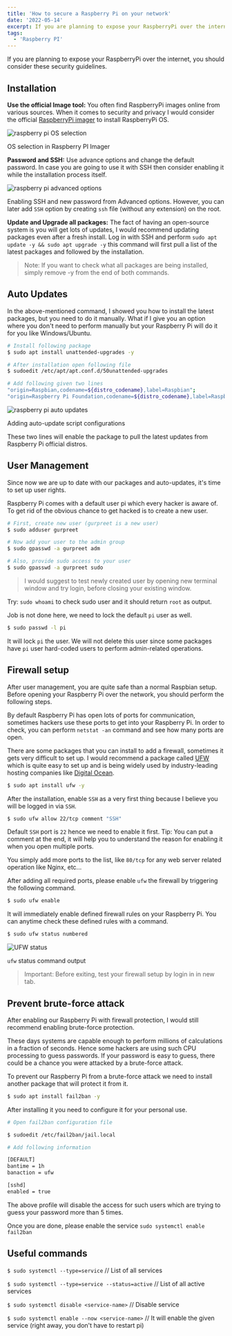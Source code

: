 ```yaml
---
title: 'How to secure a Raspberry Pi on your network'
date: '2022-05-14'
excerpt: If you are planning to expose your RaspberryPi over the internet, you should consider these security guidelines.
tags:
  - 'Raspberry PI'
---
```


If you are planning to expose your RaspberryPi over the internet, you should consider these security guidelines.

## Installation

**Use the official Image tool:** You often find RaspberryPi images online from various sources. When it comes to security and privacy I would consider the official [RaspberryPi imager](https://www.raspberrypi.com/software/) to install RaspberryPi OS.

![raspberry pi OS selection](/assets/images/raspberry_pi_os_selection.jpg "raspberry pi OS selection")

OS selection in Raspberry PI Imager

**Password and SSH:** Use advance options and change the default password. In case you are going to use it with SSH then consider enabling it while the installation process itself.

![raspberry pi advanced options](/assets/images/raspberry_pi_advanced_options.jpg "raspberry pi advanced options")

Enabling SSH and new password from Advanced options. However, you can later add `SSH` option by creating `ssh` file (without any extension) on the root.

**Update and Upgrade all packages:** The fact of having an open-source system is you will get lots of updates, I would recommend updating packages even after a fresh install. Log in with SSH and perform `sudo apt update -y && sudo apt upgrade -y` this command will first pull a list of the latest packages and followed by the installation.

> Note: If you want to check what all packages are being installed, simply remove -y from the end of both commands.

## Auto Updates

In the above-mentioned command, I showed you how to install the latest packages, but you need to do it manually. What if I give you an option where you don't need to perform manually but your Raspberry Pi will do it for you like Windows/Ubuntu.

```bash
# Install following package
$ sudo apt install unattended-upgrades -y

# After installation open following file
$ sudoedit /etc/apt/apt.conf.d/50unattended-upgrades

# Add following given two lines
"origin=Raspbian,codename=${distro_codename},label=Raspbian";
"origin=Raspberry Pi Foundation,codename=${distro_codename},label=Raspberry Pi Foundation";
```

![raspberry pi auto updates](/assets/images/raspberry_pi_auto_updates-1024x542.jpg "raspberry pi auto updates")

Adding auto-update script configurations

These two lines will enable the package to pull the latest updates from Raspberry Pi official distros.

## User Management

Since now we are up to date with our packages and auto-updates, it's time to set up user rights.

Raspberry Pi comes with a default user pi which every hacker is aware of. To get rid of the obvious chance to get hacked is to create a new user.

```bash
# First, create new user (gurpreet is a new user)
$ sudo adduser gurpreet

# Now add your user to the admin group
$ sudo gpasswd -a gurpreet adm

# Also, provide sudo access to your user
$ sudo gpasswd -a gurpreet sudo
```

> I would suggest to test newly created user by opening new terminal window and try login, before closing your existing window.

Try: `sudo whoami` to check sudo user and it should return `root` as output.

Job is not done here, we need to lock the default `pi` user as well.

```bash
$ sudo passwd -l pi
```

It will lock `pi` the user. We will not delete this user since some packages have `pi` user hard-coded users to perform admin-related operations.

## Firewall setup

After user management, you are quite safe than a normal Raspbian setup. Before opening your Raspberry Pi over the network, you should perform the following steps.

By default Raspberry Pi has open lots of ports for communication, sometimes hackers use these ports to get into your Raspberry Pi. In order to check, you can perform `netstat -an` command and see how many ports are open.

There are some packages that you can install to add a firewall, sometimes it gets very difficult to set up. I would recommend a package called [UFW](https://help.ubuntu.com/community/UFW) which is quite easy to set up and is being widely used by industry-leading hosting companies like [Digital Ocean](https://www.digitalocean.com/community/tutorials/how-to-set-up-a-firewall-with-ufw-on-ubuntu-20-04).

```bash
$ sudo apt install ufw -y
```

After the installation, enable `SSH` as a very first thing because I believe you will be logged in via `SSH`.

```bash
$ sudo ufw allow 22/tcp comment "SSH"
```

Default `SSH` port is `22` hence we need to enable it first. Tip: You can put a comment at the end, it will help you to understand the reason for enabling it when you open multiple ports.

You simply add more ports to the list, like `80/tcp` for any web server related operation like
Nginx, etc...

After adding all required ports, please enable `ufw` the firewall by triggering the following command.

```bash
$ sudo ufw enable
```

It will immediately enable defined firewall rules on your Raspberry Pi. You can anytime check these defined rules with a command.

```bash
$ sudo ufw status numbered
```

![UFW status](/assets/images/raspberry_pi_ufw_status-1024x534.jpg "UFW status")

`ufw` status command output

> Important: Before exiting, test your firewall setup by login in in new tab.

## Prevent brute-force attack

After enabling our Raspberry Pi with firewall protection, I would still recommend enabling brute-force protection.

These days systems are capable enough to perform millions of calculations in a fraction of seconds. Hence some hackers are using such CPU processing to guess passwords. If your password is easy to guess, there could be a chance you were attacked by a brute-force attack.

To prevent our Raspberry Pi from a brute-force attack we need to install another package that will protect it from it.

```bash
$ sudo apt install fail2ban -y
```

After installing it you need to configure it for your personal use.

```bash
# Open fail2ban configuration file

$ sudoedit /etc/fail2ban/jail.local
```

```bash
# Add following information

[DEFAULT]
bantime = 1h
banaction = ufw

[sshd]
enabled = true
```

The above profile will disable the access for such users which are trying to guess your password more than 5 times.

Once you are done, please enable the service `sudo systemctl enable fail2ban`

## Useful commands

`$ sudo systemctl --type=service` // List of all services

`$ sudo systemctl --type=service --status=active` // List of all active services

`$ sudo systemctl disable <service-name>` // Disable service

`$ sudo systemctl enable --now <service-name>` // It will enable the given service (right away, you don't have to restart pi)
